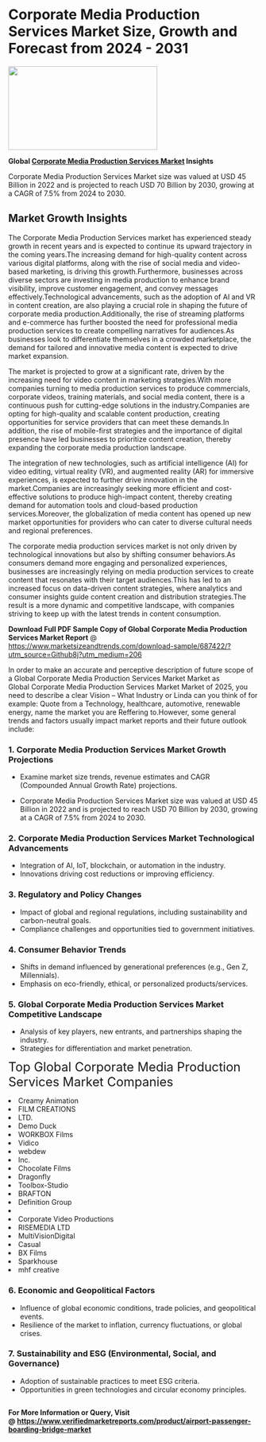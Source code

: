 <H1>Corporate Media Production Services Market Size, Growth and Forecast from 2024 - 2031</H1><img class="aligncenter size-medium wp-image-584254" src="https://thirdeyenews.in/wp-content/uploads/2024/09/Global-Market-Research-300x168.jpeg" alt="" width="300" height="168" /><p><strong>Global&nbsp;<a href="https://www.marketsizeandtrends.com/download-sample/687422/?utm_source=Github8j?utm_medium=206">Corporate Media Production Services Market</a> Insights</strong></p><p>Corporate Media Production Services Market size was valued at USD 45 Billion in 2022 and is projected to reach USD 70 Billion by 2030, growing at a CAGR of 7.5% from 2024 to 2030.</p><p><h2>Market Growth Insights</h2> <p>The Corporate Media Production Services market has experienced steady growth in recent years and is expected to continue its upward trajectory in the coming years.The increasing demand for high-quality content across various digital platforms, along with the rise of social media and video-based marketing, is driving this growth.Furthermore, businesses across diverse sectors are investing in media production to enhance brand visibility, improve customer engagement, and convey messages effectively.Technological advancements, such as the adoption of AI and VR in content creation, are also playing a crucial role in shaping the future of corporate media production.Additionally, the rise of streaming platforms and e-commerce has further boosted the need for professional media production services to create compelling narratives for audiences.As businesses look to differentiate themselves in a crowded marketplace, the demand for tailored and innovative media content is expected to drive market expansion.</p> <p>The market is projected to grow at a significant rate, driven by the increasing need for video content in marketing strategies.With more companies turning to media production services to produce commercials, corporate videos, training materials, and social media content, there is a continuous push for cutting-edge solutions in the industry.Companies are opting for high-quality and scalable content production, creating opportunities for service providers that can meet these demands.In addition, the rise of mobile-first strategies and the importance of digital presence have led businesses to prioritize content creation, thereby expanding the corporate media production landscape.</p> <p>The integration of new technologies, such as artificial intelligence (AI) for video editing, virtual reality (VR), and augmented reality (AR) for immersive experiences, is expected to further drive innovation in the market.Companies are increasingly seeking more efficient and cost-effective solutions to produce high-impact content, thereby creating demand for automation tools and cloud-based production services.Moreover, the globalization of media content has opened up new market opportunities for providers who can cater to diverse cultural needs and regional preferences.</p> <p>The corporate media production services market is not only driven by technological innovations but also by shifting consumer behaviors.As consumers demand more engaging and personalized experiences, businesses are increasingly relying on media production services to create content that resonates with their target audiences.This has led to an increased focus on data-driven content strategies, where analytics and consumer insights guide content creation and distribution strategies.The result is a more dynamic and competitive landscape, with companies striving to keep up with the latest trends in content consumption.</p> <p><span class=""><strong>Download Full PDF Sample Copy of Global Corporate Media Production Services Market Report</strong> @ <a href="https://www.marketsizeandtrends.com/download-sample/687422/?utm_source=Github8j?utm_medium=206" target="_blank">https://www.marketsizeandtrends.com/download-sample/687422/?utm_source=Github8j?utm_medium=206</a></span></p><p>In order to make an accurate and perceptive description of future scope of a Global&nbsp;Corporate Media Production Services Market Market as Global&nbsp;Corporate Media Production Services Market Market of 2025, you need to describe a clear Vision &ndash; What Industry or Linda can you think of for example: Quote from a Technology, healthcare, automotive, renewable energy, name the market you are Reffering to.However, some general trends and factors usually impact market reports and their future outlook include:</p><h3>1.&nbsp;<strong>Corporate Media Production Services Market Growth Projections</strong></h3><ul><li>Examine market size trends, revenue estimates and CAGR (Compounded Annual Growth Rate) projections.</li><li><p>Corporate Media Production Services Market size was valued at USD 45 Billion in 2022 and is projected to reach USD 70 Billion by 2030, growing at a CAGR of 7.5% from 2024 to 2030.</p></li></ul><h3>2.&nbsp;<strong>Corporate Media Production Services Market Technological Advancements</strong></h3><ul><li>Integration of AI, IoT, blockchain, or automation in the industry.</li><li>Innovations driving cost reductions or improving efficiency.</li></ul><h3>3.&nbsp;<strong>Regulatory and Policy Changes</strong></h3><ul><li>Impact of global and regional regulations, including sustainability and carbon-neutral goals.</li><li>Compliance challenges and opportunities tied to government initiatives.</li></ul><h3>4.&nbsp;<strong>Consumer Behavior Trends</strong></h3><ul><li>Shifts in demand influenced by generational preferences (e.g., Gen Z, Millennials).</li><li>Emphasis on eco-friendly, ethical, or personalized products/services.</li></ul><h3>5.&nbsp;<strong>Global Corporate Media Production Services Market Competitive Landscape</strong></h3><ul><li>Analysis of key players, new entrants, and partnerships shaping the industry.</li><li>Strategies for differentiation and market penetration.</li></ul><p data-pm-slice="1 1 []"><span style="color: inherit; font-family: inherit; font-size: 25px;">Top Global Corporate Media Production Services Market Companies</span></p><div class="" data-test-id=""><p><li>Creamy Animation</li><li> FILM CREATIONS</li><li> LTD.</li><li> Demo Duck</li><li> WORKBOX Films</li><li> Vidico</li><li> webdew</li><li> Inc.</li><li> Chocolate Films</li><li> Dragonfly</li><li> Toolbox-Studio</li><li> BRAFTON</li><li> Definition Group</li><li></li><li> Corporate Video Productions</li><li> RISEMEDIA LTD</li><li> MultiVisionDigital</li><li> Casual</li><li> BX Films</li><li> Sparkhouse</li><li> mhf creative</li></p></div><h3>6.&nbsp;<strong>Economic and Geopolitical Factors</strong></h3><ul><li>Influence of global economic conditions, trade policies, and geopolitical events.</li><li>Resilience of the market to inflation, currency fluctuations, or global crises.</li></ul><h3>7.&nbsp;<strong>Sustainability and ESG (Environmental, Social, and Governance)</strong></h3><ul><li>Adoption of sustainable practices to meet ESG criteria.</li><li>Opportunities in green technologies and circular economy principles.</li></ul><h2><strong style="font-size: 14px;">For More Information or Query, Visit @&nbsp;</strong><a style="background-color: #ffffff; font-size: 14px;" href="https://www.marketsizeandtrends.com/report/corporate-media-production-services-market/" target="_blank">https://www.verifiedmarketreports.com/product/airport-passenger-boarding-bridge-market</a></h2>